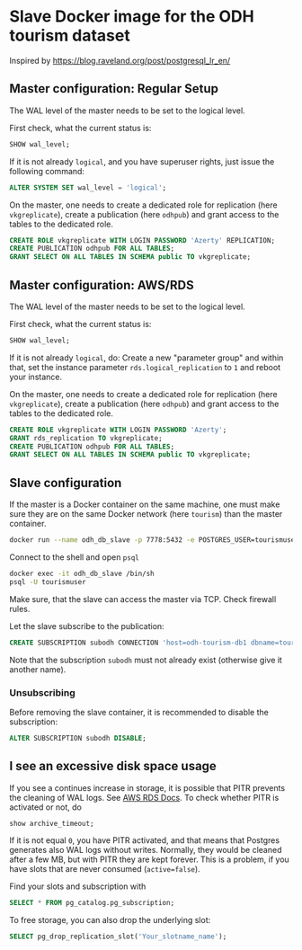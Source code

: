 # Slave Docker image for the ODH tourism dataset

Inspired by https://blog.raveland.org/post/postgresql_lr_en/

## Master configuration: Regular Setup

The WAL level of the master needs to be set to the logical level.

First check, what the current status is:
```sql
SHOW wal_level;
```

If it is not already `logical`, and you have superuser rights, just issue the
following command:
```sql
ALTER SYSTEM SET wal_level = 'logical';
```

On the master, one needs to create a dedicated role for replication (here
`vkgreplicate`), create a publication (here `odhpub`) and grant access to the
tables to the dedicated role.
```sql
CREATE ROLE vkgreplicate WITH LOGIN PASSWORD 'Azerty' REPLICATION;
CREATE PUBLICATION odhpub FOR ALL TABLES;
GRANT SELECT ON ALL TABLES IN SCHEMA public TO vkgreplicate;
```

## Master configuration: AWS/RDS

The WAL level of the master needs to be set to the logical level.

First check, what the current status is:
```sql
SHOW wal_level;
```

If it is not already `logical`, do: Create a new "parameter group" and within
that, set the instance parameter `rds.logical_replication` to `1` and reboot
your instance.

On the master, one needs to create a dedicated role for replication (here
`vkgreplicate`), create a publication (here `odhpub`) and grant access to the
tables to the dedicated role.
```sql
CREATE ROLE vkgreplicate WITH LOGIN PASSWORD 'Azerty';
GRANT rds_replication TO vkgreplicate;
CREATE PUBLICATION odhpub FOR ALL TABLES;
GRANT SELECT ON ALL TABLES IN SCHEMA public TO vkgreplicate;
```

## Slave configuration

If the master is a Docker container on the same machine, one must make sure they are on the same Docker network (here `tourism`) than the master container.

```bash
docker run --name odh_db_slave -p 7778:5432 -e POSTGRES_USER=tourismuser -e POSTGRES_PASSWORD=postgres2 --network tourism -d ontopicvkg/odh-db-slave
```

Connect to the shell and open `psql`
```bash
docker exec -it odh_db_slave /bin/sh
psql -U tourismuser
```

Make sure, that the slave can access the master via TCP. Check firewall rules.

Let the slave subscribe to the publication:
```sql
CREATE SUBSCRIPTION subodh CONNECTION 'host=odh-tourism-db1 dbname=tourismuser user=vkgreplicate password=Azerty' PUBLICATION odhpub;
```
Note that the subscription `subodh` must not already exist (otherwise give it another name).

### Unsubscribing

Before removing the slave container, it is recommended to disable the subscription:
```sql
ALTER SUBSCRIPTION subodh DISABLE;
```

## I see an excessive disk space usage

If you see a continues increase in storage, it is possible that PITR prevents
the cleaning of WAL logs. See [AWS RDS
Docs](https://aws.amazon.com/premiumsupport/knowledge-center/diskfull-error-rds-postgresql/).
To check whether PITR is activated or not, do
```sql
show archive_timeout;
```

If it is not equal `0`, you have PITR activated, and that means that Postgres
generates also WAL logs without writes. Normally, they would be cleaned after a
few MB, but with PITR they are kept forever. This is a problem, if you have
slots that are never consumed (`active=false`).

Find your slots and subscription with
```sql
SELECT * FROM pg_catalog.pg_subscription;
```

To free storage, you can also drop the underlying slot:
```sql
SELECT pg_drop_replication_slot('Your_slotname_name');
```
